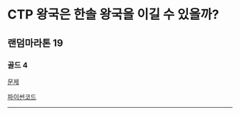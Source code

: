 # CTP 왕국은 한솔 왕국을 이길 수 있을까?
## 랜덤마라톤 19
### 골드 4
[문제](https://www.acmicpc.net/problem/15789)

[파이썬코드](15789.py)

---